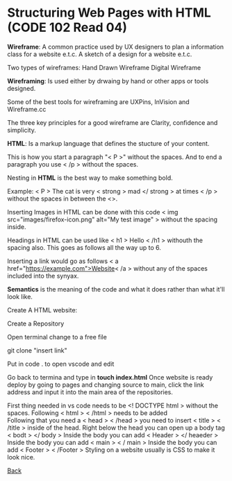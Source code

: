 # Structuring Web Pages with HTML (CODE 102 Read 04)

**Wireframe**: A common practice used by UX designers to plan a information class for a website e.t.c. A sketch of a design for a website e.t.c.

Two types of wireframes:
Hand Drawn Wireframe
Digital Wireframe

**Wireframing**: Is used either by drwaing by hand or other apps or tools designed.

Some of the best tools for wireframing are UXPins, InVision and Wireframe.cc

The three key principles for a good wireframe are Clarity, confidence and simplicity. 

**HTML**: Is a markup language that defines the  stucture of your content.

This is how you start a paragraph "< P >" without the spaces.
And to end a paragraph you use < /p >  without the spaces.

Nesting in **HTML** is the best way to make something bold.

Example: < P > The cat is very < strong > mad </ strong > at times < /p > without the spaces in between the <>.

Inserting Images in HTML can be done with this code                                                       < img src="images/firefox-icon.png" alt="My test image" > without the spacing inside.

Headings in HTML can be used like < h1 > Hello < /h1 > withouth the spacing also. This goes as follows all the way up to 6.

Inserting a link would go as follows < a href="https://example.com">Website< /a > without any of the spaces included into the synyax.

**Semantics** is the meaning of the code and what it does rather than what it'll look like.

Create A HTML website:

Create a Repository

Open terminal change to a free file

git clone "insert link"

Put in code . to open vscode and edit

Go back to termina and type in **touch index.html**
Once website is ready deploy by going to pages and changing source to main, click the link address and input it into the main area of the repositories.

First thing needed in vs code needs to be  <! DOCTYPE html > without the spaces.
Following < html >   < /html > needs to be added  
Following that you need a < head >  < /head > you need to insert < title > < /title > inside of the head.
Right below the head you can open up a body tag < bodt > </ body >
Inside the body you can add < Header > </ heaeder >
Inside the body you can add < main > < / main >
Inside the body you can add < Footer > < /Footer >
Styling on a website usually is CSS to make it look nice.

[Back](https://cesardeltoroc.github.io/reading-notes/)
